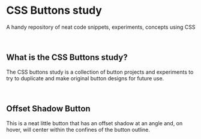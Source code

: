 # CSS Buttons study
A handy repository of neat code snippets, experiments, concepts using CSS

<br>

## What is the CSS Buttons study?
The CSS buttons study is a collection of button projects and experiments to try to duplicate and make original button designs for future use. 

<br>

## Offset Shadow Button
This is a neat little button that has an offset shadow at an angle and, on hover, will center within the confines of the button outline.